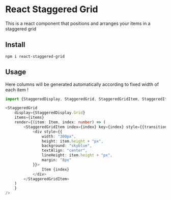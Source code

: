 # React Staggered Grid

This is a react component that positions and arranges your items in a staggered grid

## Install

`npm i react-staggered-grid`

## Usage

Here columns will be generated automatically according to fixed width of each item !

```typescript jsx
import {StaggeredDisplay, StaggeredGrid, StaggeredGridItem, StaggeredItemSpan} from "lib/dist/index";

<StaggeredGrid
    display={StaggeredDisplay.Grid}
    items={items}
    render={(item: Item, index: number) => (
        <StaggeredGridItem index={index} key={index} style={{transition: "transform 0.3s ease"}}>
            <div style={{
                width: "300px",
                height: item.height + "px",
                background: "skyblue",
                textAlign: "center",
                lineHeight: item.height + "px",
                margin: "8px"
            }}>
                Item {index}
            </div>
        </StaggeredGridItem>
    )
    }
/>
```